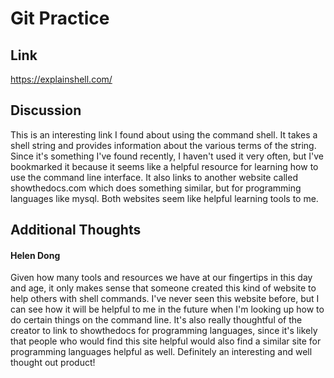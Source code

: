 # Git Practice
## Link

https://explainshell.com/

## Discussion 

This is an interesting link I found about using the command
shell. It takes a shell string and provides information about
the various terms of the string. 
Since it's something I've found recently, I haven't used it
very often, but I've bookmarked it because it seems like a helpful
resource for learning how to use the command line interface. It 
also links to another website called showthedocs.com which 
does something similar, but for programming languages like mysql.
Both websites seem like helpful learning tools to me.

## Additional Thoughts
#### Helen Dong

Given how many tools and resources we have at our fingertips in this day and age, it only makes sense that someone created this kind of website to help others with shell commands. I've never seen this website before, but I can see how it will be helpful to me in the future when I'm looking up how to do certain things on the command line. It's also really thoughtful of the creator to link to showthedocs for programming languages, since it's likely that people who would find this site helpful would also find a similar site for programming languages helpful as well. Definitely an interesting and well thought out product!
